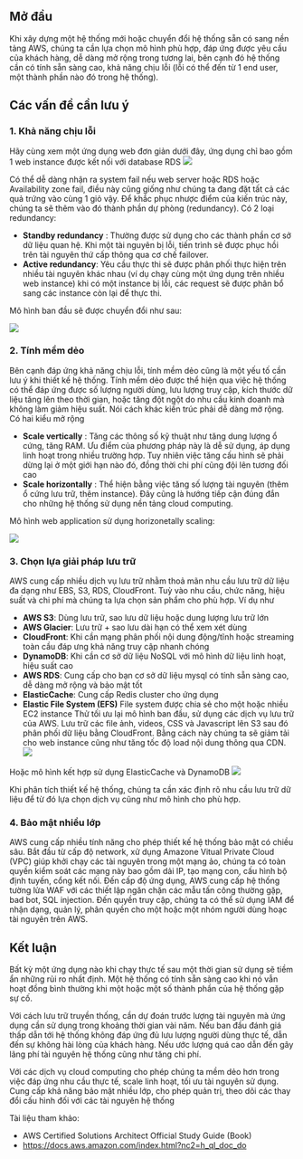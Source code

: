 ## Mở đầu 
Khi xây dựng một hệ thống mới hoặc chuyển đổi hệ thống sẵn có sang nền tảng AWS, chúng ta cần lựa chọn mô hình phù hợp, đáp ứng được yêu cầu của khách hàng, dễ dàng mở rộng trong tương lai, bên cạnh đó hệ thống cần có tính sẵn sàng cao, khả năng chịu lỗi (lỗi có thể đến từ 1 end user, một thành phần nào đó trong hệ thống).
## Các vấn đề cần lưu ý
### 1. Khả năng chịu lỗi
Hãy cùng xem một ứng dụng web đơn giản dưới đây, ứng dụng chỉ bao gồm 1 web instance được kết nối với database RDS
![](https://images.viblo.asia/36adf77d-b649-47c0-aad0-19e95de65f83.png)

Có thể dễ dàng nhận ra system fail nếu web server hoặc RDS hoặc Availability zone fail, điều này cũng giống như chúng ta đang đặt tất cả các quả trứng vào cùng 1 giỏ vậy. 
Để khắc phục nhược điểm của kiến trúc này, chúng ta sẽ thêm vào đó thành phần dự phòng (redundancy). Có 2 loại redundancy: 
* **Standby redundancy** : Thường được sử dụng cho các thành phần cơ sở dữ liệu quan hệ. Khi một tài nguyên bị lỗi, tiến trình sẽ được phục hồi trên tài nguyên thứ cấp thông qua cơ chế failover. 
* **Active redundancy**: Yêu cầu thực thi sẽ được phân phối thực hiện trên nhiều tài nguyên khác nhau (ví dụ chạy cùng một ứng dụng trên nhiều web instance) khi có một instance bị lỗi, các request sẽ được phân bổ sang các instance còn lại để thực thi. 

Mô hình ban đầu sẽ được chuyển đổi như sau:

![](https://images.viblo.asia/b912d826-9863-4340-9731-e2fa2588483b.png)
### 2. Tính mềm dẻo
Bên cạnh đáp ứng khả năng chịu lỗi, tính mềm dẻo cũng là một yếu tố cần lưu ý khi thiết kế hệ thống. Tính mềm dẻo được thể hiện qua việc hệ thống có thể đáp ứng được số lượng người dùng, lưu lượng truy cập, kích thước dữ liệu tăng lên theo thời gian, hoặc tăng đột ngột do nhu cầu kinh doanh mà không làm giảm hiệu suất. Nói cách khác kiến trúc phải dễ dàng mở rộng. Có hai kiểu mở rộng

*  **Scale vertically** : Tăng các thông số kỹ thuật như tăng dung lượng ổ cứng, tăng RAM. Ưu điểm của phương pháp này là dễ sử dụng, áp dụng linh hoạt trong nhiều trường hợp. Tuy nhiên việc tăng cấu hình sẽ phải dừng lại ở một giới hạn nào đó, đồng thời chi phí cũng đội lên tương đối cao
*  **Scale horizontally** : Thể hiện bằng việc tăng số lượng tài nguyên (thêm ổ cứng lưu trữ, thêm instance). Đây cũng là hướng tiếp cận đúng đắn cho những hệ thống sử dụng nền tảng cloud computing.

Mô hình web application sử dụng horizonetally scaling:

![](https://images.viblo.asia/b1d665a1-41f0-4453-bdce-1571481b2a93.png)

### 3.  Chọn lựa giải pháp lưu trữ 
AWS cung cấp nhiều dịch vụ lưu trữ nhằm thoả mãn nhu cầu lưu trữ dữ liệu đa dạng như EBS, S3, RDS, CloudFront. Tuỳ vào nhu cầu, chức năng, hiệu suất và chi phí mà chúng ta lựa chọn sản phẩm cho phù hợp. Ví dụ như
* **AWS S3**: Dùng lưu trữ, sao lưu dữ liệu hoặc dung lượng lưu trữ lớn 
* **AWS Glacier**: Lưu trữ + sao lưu dài hạn có thể xem xét dùng 
* **CloudFront**: Khi cần mạng phân phối nội dung động/tĩnh hoặc streaming toàn cầu đáp ưng khả năng truy cập nhanh chóng 
* **DynamoDB**: Khi cần cơ sở dữ liệu NoSQL với mô hình dữ liệu linh hoạt, hiệu suất cao
* **AWS RDS**: Cung cấp cho bạn cơ sở dữ liệu mysql có tính sẵn sàng cao, dễ dàng mở rộng và bảo mật tốt
* **ElasticCache**: Cung cấp Redis cluster cho ứng dụng 
* **Elastic File System (EFS)** File system được chia sẻ cho một hoặc nhiều EC2 instance
Thử tối ưu lại mô hình ban đầu, sử dụng các dịch vụ lưu trữ của AWS. Lưu trữ các file ảnh, videos, CSS và Javascript lên S3 sau đó phân phối dữ liệu bằng CloudFront. Bằng cách này chúng ta sẽ giảm tải cho web instance cũng như tăng tốc độ load nội dung thông qua CDN.
![](https://images.viblo.asia/7c480f3c-cd18-4bb3-9042-3f65850470a4.png)

Hoặc mô hình kết hợp sử dụng ElasticCache và DynamoDB
![](https://images.viblo.asia/d56adbb7-7f83-44d9-acfa-d4fe765c2f46.png)

Khi phân tích thiết kế hệ thống, chúng ta cần xác định rõ nhu cầu lưu trữ dữ liệu để từ đó lựa chọn dịch vụ cũng như mô hình cho phù hợp. 
### 4. Bảo mật nhiều lớp
AWS cung cấp nhiều tính năng cho phép thiết kế hệ thống bảo mật có chiều sâu. Bắt đầu từ cấp độ network, xử dụng Amazone Vitual Private Cloud (VPC) giúp khởi chạy các tài nguyên trong một mạng ảo, chúng ta có toàn quyền kiểm soát các mạng này bao gồm dải IP, tạo mạng con, cấu hình bộ định tuyến, cổng kết nối. Đến cấp độ ứng dụng, AWS cung cấp hệ thống tường lửa WAF với các thiết lập ngăn chặn các mẫu tấn công thường gặp, bad bot, SQL injection. Đến quyền truy cập, chúng ta có thể sử dụng IAM để nhận dạng, quản lý, phân quyền cho một hoặc một nhóm người dùng hoạc tài nguyên trên AWS.
## Kết luận
Bất kỳ một ứng dụng nào khi chạy thực tế sau một thời gian sử dụng sẽ tiềm ẩn những rủi ro nhất định. Một hệ thống có tính sẵn sàng cao khi nó vẫn hoạt đồng bình thường khi một hoặc một số thành phần của hệ thống gặp sự cố. 

Với cách lưu trữ truyền thống, cần dự đoán trước lượng tài nguyên mà ứng dụng cần sử dụng trong khoảng thời gian vài năm. Nếu ban đầu đánh giá thấp dẫn tới hệ thống không đáp ứng đủ lưu lượng người dùng thực tế, dẫn đến sự không hài lòng của khách hàng. Nếu ước lượng quá cao dẫn đến gây lãng phí tài nguyên hệ thống cũng như tăng chi phí. 

Với các dịch vụ cloud computing cho phép chúng ta mềm dẻo hơn trong việc đáp ứng nhu cầu thực tế, scale linh hoạt, tối ưu tài nguyên sử dụng. Cung cấp khả năng bảo mật nhiều lớp, cho phép quản trị, theo dõi các thay đổi cấu hình đối với các tài nguyên hệ thống

Tài liệu tham khảo: 
* AWS Certified Solutions Architect Official Study Guide (Book)
* https://docs.aws.amazon.com/index.html?nc2=h_ql_doc_do
